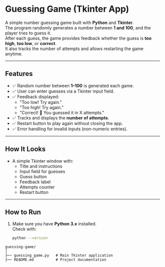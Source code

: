 # Guessing Game (Tkinter App)

A simple number guessing game built with **Python** and **Tkinter**.  
The program randomly generates a number between **1 and 100**, and the player tries to guess it.  
After each guess, the game provides feedback whether the guess is **too high**, **too low**, or **correct**.  
It also tracks the number of attempts and allows restarting the game anytime.

---

## Features

- ✅ Random number between **1–100** is generated each game.
- ✅ User can enter guesses via a Tkinter input field.
- ✅ Feedback displayed:
  - "Too low! Try again."
  - "Too high! Try again."
  - "Correct! 🎉 You guessed it in X attempts."
- ✅ Tracks and displays the **number of attempts**.
- ✅ Restart button to play again without closing the app.
- ✅ Error handling for invalid inputs (non-numeric entries).

---

## How It Looks

- A simple Tkinter window with:
  - Title and instructions
  - Input field for guesses
  - Guess button
  - Feedback label
  - Attempts counter
  - Restart button

---

## How to Run

1. Make sure you have **Python 3.x** installed.  
   Check with:
   ```bash
   python --version
   ```

```
guessing-game/
│
├── guessing_game.py   # Main Tkinter application
├── README.md          # Project documentation


```
